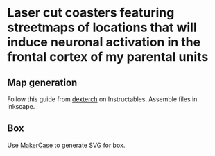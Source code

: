 # Laser cut coasters featuring streetmaps of locations that will induce neuronal activation in the frontal cortex of my parental units

## Map generation

Follow this guide from [dexterch](https://www.instructables.com/Lasercut-Street-Maps/) on Instructables. Assemble files in inkscape.

## Box

Use [MakerCase](https://en.makercase.com/#/basicbox) to generate SVG for box. 
